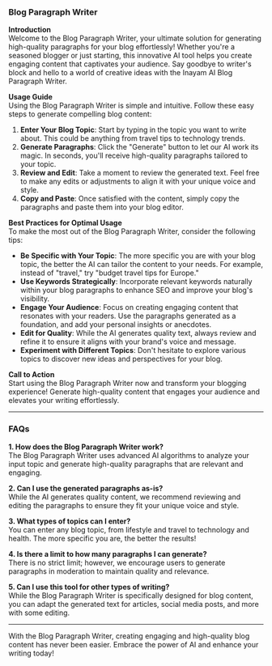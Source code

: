 ### Blog Paragraph Writer

**Introduction**  
Welcome to the Blog Paragraph Writer, your ultimate solution for generating high-quality paragraphs for your blog effortlessly! Whether you're a seasoned blogger or just starting, this innovative AI tool helps you create engaging content that captivates your audience. Say goodbye to writer's block and hello to a world of creative ideas with the Inayam AI Blog Paragraph Writer.

**Usage Guide**  
Using the Blog Paragraph Writer is simple and intuitive. Follow these easy steps to generate compelling blog content:

1. **Enter Your Blog Topic**: Start by typing in the topic you want to write about. This could be anything from travel tips to technology trends.
2. **Generate Paragraphs**: Click the "Generate" button to let our AI work its magic. In seconds, you'll receive high-quality paragraphs tailored to your topic.
3. **Review and Edit**: Take a moment to review the generated text. Feel free to make any edits or adjustments to align it with your unique voice and style.
4. **Copy and Paste**: Once satisfied with the content, simply copy the paragraphs and paste them into your blog editor.

**Best Practices for Optimal Usage**  
To make the most out of the Blog Paragraph Writer, consider the following tips:

- **Be Specific with Your Topic**: The more specific you are with your blog topic, the better the AI can tailor the content to your needs. For example, instead of "travel," try "budget travel tips for Europe."
- **Use Keywords Strategically**: Incorporate relevant keywords naturally within your blog paragraphs to enhance SEO and improve your blog's visibility.
- **Engage Your Audience**: Focus on creating engaging content that resonates with your readers. Use the paragraphs generated as a foundation, and add your personal insights or anecdotes.
- **Edit for Quality**: While the AI generates quality text, always review and refine it to ensure it aligns with your brand's voice and message.
- **Experiment with Different Topics**: Don't hesitate to explore various topics to discover new ideas and perspectives for your blog.

**Call to Action**  
Start using the Blog Paragraph Writer now and transform your blogging experience! Generate high-quality content that engages your audience and elevates your writing effortlessly.

---

### FAQs

**1. How does the Blog Paragraph Writer work?**  
The Blog Paragraph Writer uses advanced AI algorithms to analyze your input topic and generate high-quality paragraphs that are relevant and engaging.

**2. Can I use the generated paragraphs as-is?**  
While the AI generates quality content, we recommend reviewing and editing the paragraphs to ensure they fit your unique voice and style.

**3. What types of topics can I enter?**  
You can enter any blog topic, from lifestyle and travel to technology and health. The more specific you are, the better the results!

**4. Is there a limit to how many paragraphs I can generate?**  
There is no strict limit; however, we encourage users to generate paragraphs in moderation to maintain quality and relevance.

**5. Can I use this tool for other types of writing?**  
While the Blog Paragraph Writer is specifically designed for blog content, you can adapt the generated text for articles, social media posts, and more with some editing.

---

With the Blog Paragraph Writer, creating engaging and high-quality blog content has never been easier. Embrace the power of AI and enhance your writing today!